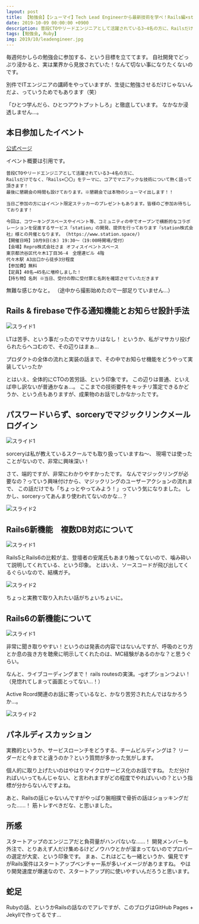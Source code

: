 ```yaml
---
layout: post
title: 【勉強会】【シューマイ】Tech Lead Engineerから最新技術を学べ！Rails編×station
date: 2019-10-09 00:00:00 +0900
description: 普段CTOやリードエンジニアとして活躍されている3~4名の方に、Railsだけでなく、「Rails×〇〇」をテーマに、コアでマニアックな技術について熱く語って頂きます！最後に懇親会の時間も設けております。※懇親会では本物のシューマイ出します！！
tags: [勉強会, Ruby]
img: 2019/10/leadengineer.jpg
---
```

毎週何かしらの勉強会に参加する、という目標を立ててます。
自社開発でどっぷり浸かると、実は業界から見放されていた！なんて切ない事になりたくないのです。

別件でITエンジニアの講師をやっていますが、生徒に勉強させるだけじゃないんだよ、っていうためでもあります（笑）

「ひとつ学んだら、ひとつアウトプットしろ」と徹底しています。
なかなか浸透しません…。

## 本日参加したイベント
[公式ページ](https://shuuu-mai.connpass.com/event/146313/)

イベント概要は引用です。

```
普段CTOやリードエンジニアとして活躍されている3~4名の方に、
Railsだけでなく、「Rails×〇〇」をテーマに、コアでマニアックな技術について熱く語って頂きます！
最後に懇親会の時間も設けております。※懇親会では本物のシューマイ出します！！

当日ご参加の方にはイベント限定ステッカーのプレゼントもあります。皆様のご参加お待ちしております！

今回は、コワーキングスペースやイベント等、コミュニティの中でオープンで横断的なコラボレーションを促進するサービス「station」の開発、提供を行っております『station株式会社』様との共催となります。 (https://www.station.space/)
【開催日時】10月9日(水) 19:30〜（19:00時開場/受付）
【会場】Repro株式会社さま オフィスイベントスペース
東京都渋谷区代々木1丁目36-4　全理連ビル 4階
代々木駅 A3出口から徒歩3分程度
【参加費】無料
【定員】40名→45名に増枠しました！
【持ち物】名刺 ※当日、受付の際に受付票と名刺を確認させていただきます
```

無難な感じかなと。
（途中から撮影始めたので一部足りていません…）

## Rails & firebaseで作る通知機能とお知らせ設計手法
![スライド1]({{site.baseurl}}/assets/img/2019/10/firebase_matome.jpg)

LTは苦手、という事だったのでマサカリはなし！
というか、私がマサカリ投げられたらヘコむので、その辺りはまぁ…

プロダクトの全体の流れと実装の話まで、その中でお知らせ機能をどうやって実装していったか

とはいえ、全体的にCTOの苦労話、という印象です。
この辺りは普通、といえば申し訳ないが普通かなぁ…。
ここまでの技術要件をキッチリ策定できるかどうか、という点もありますが、成果物のお話でしかなかったです。

## パスワードいらず、sorceryでマジックリンクメールログイン
![スライド1]({{site.baseurl}}/assets/img/2019/10/magiclink-uml.jpg)

sorceryは私が教えているスクールでも取り扱っていますね～、
現場では使ったことがないので、非常に興味深い！

さて、端的ですが、非常にわかりやすかったです。
なんでマジックリングが必要なの？っていう興味付けから、マジックリングのユーザーアクションの流れまで、
この話だけでも「ちょっとやってみよう！」っていう気になりました。
しかし、sorceryってあんまり使われてないのかな…？

![スライド2]({{site.baseurl}}/assets/img/2019/10/php2rails.jpg)

## Rails6新機能　複数DB対応について
![スライド1]({{site.baseurl}}/assets/img/2019/10/railsguides.jpg)

Rails5とRails6の比較が主、登壇者の安尾氏もあまり触ってないので、噛み砕いて説明してくれている、という印象。
とはいえ、ソースコードが飛び出してくるぐらいなので、結構ガチ。

![スライド2]({{site.baseurl}}/assets/img/2019/10/macara.jpg)

ちょっと実務で取り入れたい話がちょいちょいに。

## Rails6の新機能について
![スライド1]({{site.baseurl}}/assets/img/2019/10/live.jpg)

非常に聞き取りやすい！というのは発表の内容ではないんですが、呼吸のとり方とか息の抜き方を聴衆に明示してくれたのは、MC経験があるのかな？と思うぐらい。

なんと、ライブコーディングまで！
rails routesの実演。-gオプションつよい！
（見惚れてしまって画面とってない…！）

Active Rcord関連のお話に寄っているなと、かなり苦労されたんではなかろうか…。

![スライド2]({{site.baseurl}}/assets/img/2019/10/rails6.jpg)

## パネルディスカッション
実務的というか、サービスローンチをどうする、チームビルディングは？
リーダーだと今までと違うのか？という質問が多かった気がします。

個人的に取り上げたいのはやはりマイクロサービス化のお話ですね。
ただ分ければいいってもんじゃない、と言われますがどの程度でやればいいの？という指標が分からないんですよね。

あと、Railsの話じゃないんですがやっぱり腕相撲で骨折の話はショッキングだった……！
筋トレすべきだな、と思いました。

## 所感
スタートアップのエンジニアだと負荷量がハンパないな……！
開発メンバーも外注で、とりあえず人だけ集めるけどノウハウとかが溜まってないのでプロパーの選定が大変、という印象です。
まぁ、これはどこも一緒というか、偏見ですがRails案件はスタートアップベンチャー系が多いイメージがありますね。
やはり開発速度が爆速なので、スタートアップ的に使いやすいんだろうと思います。

## 蛇足
Rubyの話、というかRailsの話なのでアレですが、このブログはGitHub Pages + Jekyllで作ってるです…
